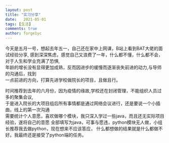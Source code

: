 ```yaml
---
layout: post
title: "实习分享"
date:   2021-05-01
tags: [生活]
comments: true
author: forge1yc 
---
```


今天是五月一号，想起去年五一，自己还在家中上网课，B站上看到BAT大佬的面试经验分享, 
感到深深焦虑，感觉自己又浪费了一年，什么都不懂，什么都不会，对于人生和学业充满了恐惧,  
年龄的增长没有显得更加成熟，反而因进步的缓慢而逐渐丧失前进的动力,与导师的沟通后，找到  
一点前进的方向，打算先进学校做院长的项目，且做且行。

时间推荐到去年的六月份，因为疫情的缘故,学校还在封闭管理，不能组织人员过多的聚集会议,  
于是进入院长的大项目组后所有事情都是通过网络会议进行，还是要说一个小插曲，线上的第一次沟通  
需要统计个人意愿，喜欢做哪个模块，我只深入学过一些java，而且还无实际项目经验，遂将自己的意愿 
全部填写为java，可事与愿违，python模块无人做，小组长推荐我去做python，现在想来不应该答应， 
什么都想做的结果就是什么都做不好。我最终还是接受了python端的任务。


    
